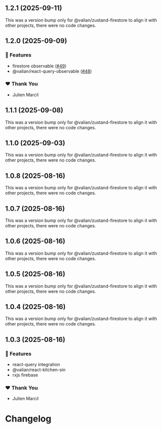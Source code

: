 ## 1.2.1 (2025-09-11)

This was a version bump only for @valian/zustand-firestore to align it with other projects, there were no code changes.

## 1.2.0 (2025-09-09)

### 🚀 Features

- firestore observable ([#49](https://github.com/valian-ca/react-firebase/pull/49))
- @valian/react-query-observable ([#48](https://github.com/valian-ca/react-firebase/pull/48))

### ❤️ Thank You

- Julien Marcil

## 1.1.1 (2025-09-08)

This was a version bump only for @valian/zustand-firestore to align it with other projects, there were no code changes.

## 1.1.0 (2025-09-03)

This was a version bump only for @valian/zustand-firestore to align it with other projects, there were no code changes.

## 1.0.8 (2025-08-16)

This was a version bump only for @valian/zustand-firestore to align it with other projects, there were no code changes.

## 1.0.7 (2025-08-16)

This was a version bump only for @valian/zustand-firestore to align it with other projects, there were no code changes.

## 1.0.6 (2025-08-16)

This was a version bump only for @valian/zustand-firestore to align it with other projects, there were no code changes.

## 1.0.5 (2025-08-16)

This was a version bump only for @valian/zustand-firestore to align it with other projects, there were no code changes.

## 1.0.4 (2025-08-16)

This was a version bump only for @valian/zustand-firestore to align it with other projects, there were no code changes.

## 1.0.3 (2025-08-16)

### 🚀 Features

- react-query integration
- @valian/react-kitchen-sin
- rxjs firebase

### ❤️ Thank You

- Julien Marcil

# Changelog

